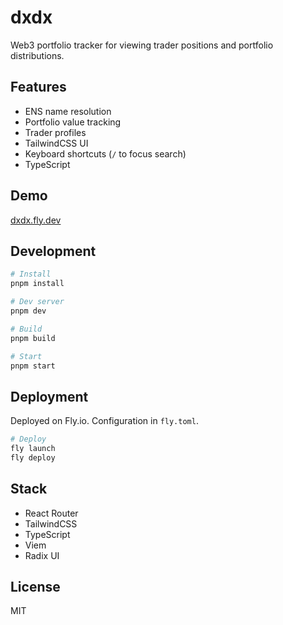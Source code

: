 # dxdx

Web3 portfolio tracker for viewing trader positions and portfolio distributions.

## Features

- ENS name resolution
- Portfolio value tracking
- Trader profiles
- TailwindCSS UI
- Keyboard shortcuts (`/` to focus search)
- TypeScript

## Demo

[dxdx.fly.dev](https://dxdx.fly.dev)

## Development

```bash
# Install
pnpm install

# Dev server
pnpm dev

# Build
pnpm build

# Start
pnpm start
```

## Deployment

Deployed on Fly.io. Configuration in `fly.toml`.

```bash
# Deploy
fly launch
fly deploy
```

## Stack

- React Router
- TailwindCSS
- TypeScript
- Viem
- Radix UI

## License

MIT
